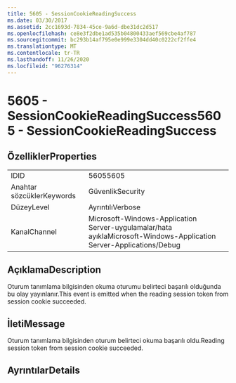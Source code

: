 ```yaml
---
title: 5605 - SessionCookieReadingSuccess
ms.date: 03/30/2017
ms.assetid: 2cc1693d-7834-45ce-9a6d-dbe31dc2d517
ms.openlocfilehash: ce8e3f2dbe1ad535b04800433aef569cbe4af787
ms.sourcegitcommit: bc293b14af795e0e999e3304dd40c0222cf2ffe4
ms.translationtype: MT
ms.contentlocale: tr-TR
ms.lasthandoff: 11/26/2020
ms.locfileid: "96276314"
---
```

# <a name="5605---sessioncookiereadingsuccess"></a><span data-ttu-id="7bb28-102">5605 - SessionCookieReadingSuccess</span><span class="sxs-lookup"><span data-stu-id="7bb28-102">5605 - SessionCookieReadingSuccess</span></span>

## <a name="properties"></a><span data-ttu-id="7bb28-103">Özellikler</span><span class="sxs-lookup"><span data-stu-id="7bb28-103">Properties</span></span>  
  
|||  
|-|-|  
|<span data-ttu-id="7bb28-104">ID</span><span class="sxs-lookup"><span data-stu-id="7bb28-104">ID</span></span>|<span data-ttu-id="7bb28-105">5605</span><span class="sxs-lookup"><span data-stu-id="7bb28-105">5605</span></span>|  
|<span data-ttu-id="7bb28-106">Anahtar sözcükler</span><span class="sxs-lookup"><span data-stu-id="7bb28-106">Keywords</span></span>|<span data-ttu-id="7bb28-107">Güvenlik</span><span class="sxs-lookup"><span data-stu-id="7bb28-107">Security</span></span>|  
|<span data-ttu-id="7bb28-108">Düzey</span><span class="sxs-lookup"><span data-stu-id="7bb28-108">Level</span></span>|<span data-ttu-id="7bb28-109">Ayrıntılı</span><span class="sxs-lookup"><span data-stu-id="7bb28-109">Verbose</span></span>|  
|<span data-ttu-id="7bb28-110">Kanal</span><span class="sxs-lookup"><span data-stu-id="7bb28-110">Channel</span></span>|<span data-ttu-id="7bb28-111">Microsoft-Windows-Application Server-uygulamalar/hata ayıkla</span><span class="sxs-lookup"><span data-stu-id="7bb28-111">Microsoft-Windows-Application Server-Applications/Debug</span></span>|  
  
## <a name="description"></a><span data-ttu-id="7bb28-112">Açıklama</span><span class="sxs-lookup"><span data-stu-id="7bb28-112">Description</span></span>  

 <span data-ttu-id="7bb28-113">Oturum tanımlama bilgisinden okuma oturumu belirteci başarılı olduğunda bu olay yayınlanır.</span><span class="sxs-lookup"><span data-stu-id="7bb28-113">This event is emitted when the reading session token from session cookie succeeded.</span></span>  
  
## <a name="message"></a><span data-ttu-id="7bb28-114">İleti</span><span class="sxs-lookup"><span data-stu-id="7bb28-114">Message</span></span>  

 <span data-ttu-id="7bb28-115">Oturum tanımlama bilgisinden oturum belirteci okuma başarılı oldu.</span><span class="sxs-lookup"><span data-stu-id="7bb28-115">Reading session token from session cookie succeeded.</span></span>  
  
## <a name="details"></a><span data-ttu-id="7bb28-116">Ayrıntılar</span><span class="sxs-lookup"><span data-stu-id="7bb28-116">Details</span></span>
